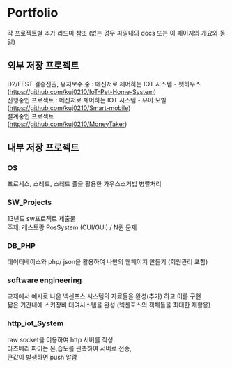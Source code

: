 # Portfolio
각 프로젝트별 추가 리드미 참조 (없는 경우 파일내의 docs 또는 이 페이지의 개요와 동일)

## 외부 저장 프로젝트
D2/FEST 결승진출, 유지보수 중 : 메신저로 제어하는 IOT 시스템 - 펫하우스
<br>(https://github.com/kuj0210/IoT-Pet-Home-System) 
<br>
진행중인 프로젝트 : 메신저로 제어하는 IOT 시스템 - 유아 모빌
<br>(https://github.com/kuj0210/Smart-mobile) 
<br>설계중인 프로젝트
<br>(https://github.com/kuj0210/MoneyTaker)


## 내부 저장 프로젝트
### OS
프로세스, 스레드, 스레드 풀을 활용한 가우스소거법 병렬처리

### SW_Projects
13년도 sw프로젝트 제출물
<br>주제: 레스토랑 PosSystem (CUI/GUI) / N퀸 문제

### DB_PHP
데이터베이스와 php/ json을 활용하여 나만의 웹페이지 만들기 (회원관리 포함)

### software engineering
교제에서 예시로 나온 넥센포스 시스템의 자료들을 완성(추가) 하고 이를 구현
<br>짧은 기간내에 스키장비 대여시스템을 완성 (넥센포스의 객체들을 최대한 재활용)

### http_iot_System
raw socket을 이용하여 http 서버를 작성.
<br>라즈베리 파이는 온,습도를 관측하여 서버로 전송,
<br>큰값이 발생하면 push 알람

